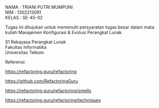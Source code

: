NAMA  : TRIANI PUTRI MUMPUNI  
NIM   : 1302213091  
KELAS : SE-45-02  

Tugas ini ditujukan untuk memenuhi persyaratan tugas besar dalam mata kuliah Manajemen Konfigurasi & Evolusi Perangkat Lunak.  

S1 Rekayasa Perangkat Lunak  
Fakultas Informatika  
Universitas Telkom

Referensi:

https://refactoring.guru/refactoring 

https://github.com/RefactoringGuru

https://refactoring.guru/refactoring/smells

https://refactoring.guru/refactoring/techniques
